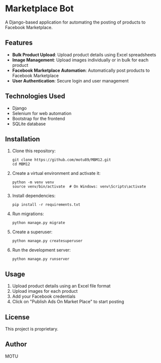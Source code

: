 # Marketplace Bot

A Django-based application for automating the posting of products to Facebook Marketplace.

## Features

- **Bulk Product Upload**: Upload product details using Excel spreadsheets
- **Image Management**: Upload images individually or in bulk for each product
- **Facebook Marketplace Automation**: Automatically post products to Facebook Marketplace
- **User Authentication**: Secure login and user management

## Technologies Used

- Django
- Selenium for web automation
- Bootstrap for the frontend
- SQLite database

## Installation

1. Clone this repository:
   ```
   git clone https://github.com/motu89/MBM12.git
   cd MBM12
   ```

2. Create a virtual environment and activate it:
   ```
   python -m venv venv
   source venv/bin/activate  # On Windows: venv\Scripts\activate
   ```

3. Install dependencies:
   ```
   pip install -r requirements.txt
   ```

4. Run migrations:
   ```
   python manage.py migrate
   ```

5. Create a superuser:
   ```
   python manage.py createsuperuser
   ```

6. Run the development server:
   ```
   python manage.py runserver
   ```

## Usage

1. Upload product details using an Excel file format
2. Upload images for each product
3. Add your Facebook credentials
4. Click on "Publish Ads On Market Place" to start posting

## License

This project is proprietary.

## Author

MOTU 